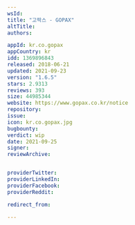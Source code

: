 ```yaml
---
wsId: 
title: "고팍스 - GOPAX"
altTitle: 
authors:

appId: kr.co.gopax
appCountry: kr
idd: 1369896843
released: 2018-06-21
updated: 2021-09-23
version: "1.6.5"
stars: 2.9313
reviews: 393
size: 44985344
website: https://www.gopax.co.kr/notice
repository: 
issue: 
icon: kr.co.gopax.jpg
bugbounty: 
verdict: wip
date: 2021-09-25
signer: 
reviewArchive:


providerTwitter: 
providerLinkedIn: 
providerFacebook: 
providerReddit: 

redirect_from:

---
```


